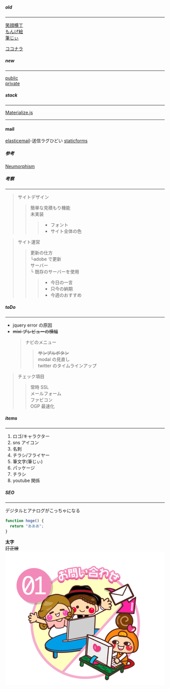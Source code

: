 ##### old

---

[笑顔横丁](http://eegao.yokochou.com/)  
[もんげ絵](https://monge-e.com/)  
[筆じぃ](https://hudejii.com/howto/)

[ココナラ](https://coconala.com/users/513531)

##### new

---

[public](https://teppy.link/example/monge/#)  
[private](http://192.168.1.38/myWeb/test2/example/monge/#)

##### stack

---

[Materialize.js](https://materializecss.com/icons.html)

---

#### mail

[elasticemail](https://elasticemail.com/)-送信ラグひどい
[staticforms](https://www.staticforms.xyz/)

##### 参考

[Neumorphism](https://neumorphism.io/)

##### 考察

---

> サイトデザイン
>
> > 簡単な見積もり機能  
> > 未実装
> >
> > > - フォント
> > > - サイト全体の色

> サイト運営
>
> > 更新の仕方  
> > └adobe で更新  
> > サーバー  
> > └ 既存のサーバーを使用
> >
> > > - 今日の一言
> > > - 只今の納期
> > > - 今週のおすすめ

##### toDo

---

- jquery error の原因
- ~~mixi プレビューの横幅~~
  > ナビのメニュー
  >
  > > ~~サンプルボタン~~  
  > > modal の見直し  
  > > twitter のタイムラインアップ

> チェック項目
>
> > 常時 SSL  
> > メールフォーム  
> > ファビコン  
> > OGP
> > 最速化

##### items

---

1. ロゴ/キャラクター
1. sns アイコン
1. 名刺
1. チラシ/フライヤー
1. 筆文字(筆じぃ)
1. パッケージ
1. チラシ
1. youtube 関係

##### SEO

---

デジタルとアナログがこっちゃになる

```javascript
function hoge() {
  return "あああ";
}
```

**太字**  
~~訂正線~~
![画像](./img/flow01.png)
